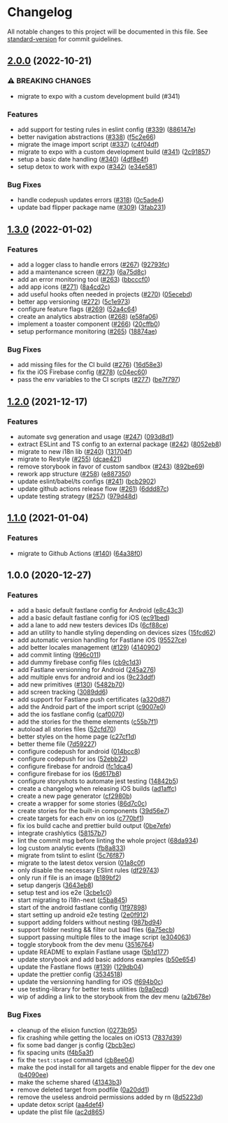 # Changelog

All notable changes to this project will be documented in this file. See [standard-version](https://github.com/conventional-changelog/standard-version) for commit guidelines.

## [2.0.0](https://github.com/tsyirvo/react-native-starter/compare/v1.3.0...v2.0.0) (2022-10-21)


### ⚠ BREAKING CHANGES

* migrate to expo with a custom development build (#341)

### Features

* add support for testing rules in eslint config ([#339](https://github.com/tsyirvo/react-native-starter/issues/339)) ([886147e](https://github.com/tsyirvo/react-native-starter/commit/886147e221a2f9f357d448744a157fba01916750))
* better navigation abstractions ([#338](https://github.com/tsyirvo/react-native-starter/issues/338)) ([f5c2e66](https://github.com/tsyirvo/react-native-starter/commit/f5c2e66db4fed8cdbcd0f95c171b9bc00c529fe5))
* migrate the image import script ([#337](https://github.com/tsyirvo/react-native-starter/issues/337)) ([c4f04df](https://github.com/tsyirvo/react-native-starter/commit/c4f04dffd6fc871a7415417ef92ccd44db10e4ce))
* migrate to expo with a custom development build ([#341](https://github.com/tsyirvo/react-native-starter/issues/341)) ([2c91857](https://github.com/tsyirvo/react-native-starter/commit/2c91857be548f9339f5cf7d74ec8fed2f89ed9cb))
* setup a basic date handling ([#340](https://github.com/tsyirvo/react-native-starter/issues/340)) ([4df8e4f](https://github.com/tsyirvo/react-native-starter/commit/4df8e4fa66384331b919ccf9b2e21d9fb95c0b94))
* setup detox to work with expo ([#342](https://github.com/tsyirvo/react-native-starter/issues/342)) ([e34e581](https://github.com/tsyirvo/react-native-starter/commit/e34e581fe55dd58b727e9e2cb496c737fbd07e04))


### Bug Fixes

* handle codepush updates errors ([#318](https://github.com/tsyirvo/react-native-starter/issues/318)) ([0c5ade4](https://github.com/tsyirvo/react-native-starter/commit/0c5ade4fdaf59afca15e4ab9982cca32db3004a5))
* update bad flipper package name ([#309](https://github.com/tsyirvo/react-native-starter/issues/309)) ([3fab231](https://github.com/tsyirvo/react-native-starter/commit/3fab2313c695396c2b0b30ee6d355f802e4ccbc3))

## [1.3.0](https://github.com/tsyirvo/react-native-starter/compare/v1.2.0...v1.3.0) (2022-01-02)


### Features

* add a logger class to handle errors ([#267](https://github.com/tsyirvo/react-native-starter/issues/267)) ([92793fc](https://github.com/tsyirvo/react-native-starter/commit/92793fc37755360a78156b2affe1bb0fe9f19c8a))
* add a maintenance screen ([#273](https://github.com/tsyirvo/react-native-starter/issues/273)) ([6a75d8c](https://github.com/tsyirvo/react-native-starter/commit/6a75d8c7fc7aaa56979ae7785fec5bc40459795f))
* add an error monitoring tool ([#263](https://github.com/tsyirvo/react-native-starter/issues/263)) ([bbcccf0](https://github.com/tsyirvo/react-native-starter/commit/bbcccf0aa4d4ddb917e7acc490f86e43c62c5d59))
* add app icons ([#271](https://github.com/tsyirvo/react-native-starter/issues/271)) ([8a4cd2c](https://github.com/tsyirvo/react-native-starter/commit/8a4cd2c0b8653cc721d1928fb67bf6fd0dd447ce))
* add useful hooks often needed in projects ([#270](https://github.com/tsyirvo/react-native-starter/issues/270)) ([05ecebd](https://github.com/tsyirvo/react-native-starter/commit/05ecebd97513f3238b108184bbc7f1ba088e83b0))
* better app versioning ([#272](https://github.com/tsyirvo/react-native-starter/issues/272)) ([5c1e973](https://github.com/tsyirvo/react-native-starter/commit/5c1e973cab5dd79edebc403db3e06e6dbcf961cb))
* configure feature flags ([#269](https://github.com/tsyirvo/react-native-starter/issues/269)) ([52a4c64](https://github.com/tsyirvo/react-native-starter/commit/52a4c640e7e2b03673b0b1a7f3610f29ce1c64c4))
* create an analytics abstraction ([#268](https://github.com/tsyirvo/react-native-starter/issues/268)) ([e58fa06](https://github.com/tsyirvo/react-native-starter/commit/e58fa06a2fd76ee636bee551be8fc474b0242787))
* implement a toaster component ([#266](https://github.com/tsyirvo/react-native-starter/issues/266)) ([20cffb0](https://github.com/tsyirvo/react-native-starter/commit/20cffb0f2a4724e4bea2c0e884c23946ceb06790))
* setup performance monitoring ([#265](https://github.com/tsyirvo/react-native-starter/issues/265)) ([18874ae](https://github.com/tsyirvo/react-native-starter/commit/18874aeb1bb56f84b2c1d24bb5591fd0fb48b3c7))


### Bug Fixes

* add missing files for the CI build ([#276](https://github.com/tsyirvo/react-native-starter/issues/276)) ([16d58e3](https://github.com/tsyirvo/react-native-starter/commit/16d58e30e691b1c1a083c7dacbe24f0f3f7db453))
* fix the iOS Firebase config ([#278](https://github.com/tsyirvo/react-native-starter/issues/278)) ([c04ec60](https://github.com/tsyirvo/react-native-starter/commit/c04ec60ad4cac75ea3e10ad7ab48542e57581e3c))
* pass the env variables to the CI scripts ([#277](https://github.com/tsyirvo/react-native-starter/issues/277)) ([be7f797](https://github.com/tsyirvo/react-native-starter/commit/be7f7971c88f8f694cae4d94c205a3b7f4f6fe71))

## [1.2.0](https://github.com/tsyirvo/react-native-starter/compare/v1.1.0...v1.2.0) (2021-12-17)


### Features

* automate svg generation and usage ([#247](https://github.com/tsyirvo/react-native-starter/issues/247)) ([093d8d1](https://github.com/tsyirvo/react-native-starter/commit/093d8d1c23a4e1ad135f938ab0a708b27dce31a1))
* extract ESLint and TS config to an external package ([#242](https://github.com/tsyirvo/react-native-starter/issues/242)) ([8052eb8](https://github.com/tsyirvo/react-native-starter/commit/8052eb853aa998d0b369dac2ce7a582431f1f79f))
* migrate to new i18n lib ([#240](https://github.com/tsyirvo/react-native-starter/issues/240)) ([131704f](https://github.com/tsyirvo/react-native-starter/commit/131704fcc4485c751f4694ecdf0dff435b78755a))
* migrate to Restyle ([#255](https://github.com/tsyirvo/react-native-starter/issues/255)) ([dcae421](https://github.com/tsyirvo/react-native-starter/commit/dcae421dff1b251bbace170e6e87f2a198347282))
* remove storybook in favor of custom sandbox ([#243](https://github.com/tsyirvo/react-native-starter/issues/243)) ([892be69](https://github.com/tsyirvo/react-native-starter/commit/892be69e8a426e2cdefb4f64107f032853331782))
* rework app structure ([#258](https://github.com/tsyirvo/react-native-starter/issues/258)) ([e887350](https://github.com/tsyirvo/react-native-starter/commit/e88735008452052c57503ee4a5ccb132c25e9d5e))
* update eslint/babel/ts configs ([#241](https://github.com/tsyirvo/react-native-starter/issues/241)) ([bcb2902](https://github.com/tsyirvo/react-native-starter/commit/bcb29023b7ad0208c440d74729a8559b4fd21eb0))
* update github actions release flow ([#261](https://github.com/tsyirvo/react-native-starter/issues/261)) ([6ddd87c](https://github.com/tsyirvo/react-native-starter/commit/6ddd87c218f3257797443e89f907ffa25ee5e393))
* update testing strategy ([#257](https://github.com/tsyirvo/react-native-starter/issues/257)) ([979d48d](https://github.com/tsyirvo/react-native-starter/commit/979d48ddb3390e3db0bfabf68a8d7443d4a087f4))

## [1.1.0](https://github.com/tsyirvo/react-native-starter/compare/v1.0.0...v1.1.0) (2021-01-04)


### Features

* migrate to Github Actions ([#140](https://github.com/tsyirvo/react-native-starter/issues/140)) ([64a38f0](https://github.com/tsyirvo/react-native-starter/commit/64a38f0a1268179c2e608261fbd778b03fc65eb8))

## 1.0.0 (2020-12-27)


### Features

* add a basic default fastlane config for Android ([e8c43c3](https://github.com/tsyirvo/react-native-starter/commit/e8c43c3610595e54c1e46ce4317295ae6ffb047d))
* add a basic default fastlane config for iOS ([ec91bed](https://github.com/tsyirvo/react-native-starter/commit/ec91bed04373a783267f2140e3141768c214eafa))
* add a lane to add new testers devices IDs ([6cf88ce](https://github.com/tsyirvo/react-native-starter/commit/6cf88ceedbb24e1e024d9a080252c6b89f7de85c))
* add an utility to handle styling depending on devices sizes ([15fcd62](https://github.com/tsyirvo/react-native-starter/commit/15fcd629f7fce847e2a55d2bc4fec6d66c4fcd6b))
* add automatic version handling for Fastlane iOS ([95527ce](https://github.com/tsyirvo/react-native-starter/commit/95527ce14aa024ff44137e2b4646043c8e84d45e))
* add better locales management ([#129](https://github.com/tsyirvo/react-native-starter/issues/129)) ([4140902](https://github.com/tsyirvo/react-native-starter/commit/4140902db89314bb1c1c5629b1d5777c692a8f3d))
* add commit linting ([996c011](https://github.com/tsyirvo/react-native-starter/commit/996c011a248aa89e50286fe795f7588f4568f0be))
* add dummy firebase config files ([cb9c1d3](https://github.com/tsyirvo/react-native-starter/commit/cb9c1d328d7aac65c8c888d1705910fd1b0d53fc))
* add Fastlane versionning for Android ([245a276](https://github.com/tsyirvo/react-native-starter/commit/245a276e7b9ff3784393e40b9e80d09d7d85734a))
* add multiple envs for android and ios ([9c23ddf](https://github.com/tsyirvo/react-native-starter/commit/9c23ddf6504d50a9d6c6b2566313a7efe1fe828f))
* add new primitives ([#130](https://github.com/tsyirvo/react-native-starter/issues/130)) ([5482b70](https://github.com/tsyirvo/react-native-starter/commit/5482b70addd4e7539a58da3b0a8f21d7ab154f09))
* add screen tracking ([3089dd6](https://github.com/tsyirvo/react-native-starter/commit/3089dd60f06338101617fec18b7b405af33d583d))
* add support for Fastlane push certificates ([a320d87](https://github.com/tsyirvo/react-native-starter/commit/a320d879fecdd9c2d475174ffa00cbf320037b9d))
* add the Android part of the import script ([c9007e0](https://github.com/tsyirvo/react-native-starter/commit/c9007e0afff02b721d610ad5492c91aafed1f608))
* add the ios fastlane config ([caf0070](https://github.com/tsyirvo/react-native-starter/commit/caf007028d3adb6f2c4a2d82ccdfb3d6de17c988))
* add the stories for the theme elements ([c55b7f1](https://github.com/tsyirvo/react-native-starter/commit/c55b7f1dd07849f66e409c2c391527d256159a96))
* autoload all stories files ([52cfd70](https://github.com/tsyirvo/react-native-starter/commit/52cfd700d7297b9fe0ab5c07f40e6760ba9c6a4f))
* better styles on the home page ([c27cf1d](https://github.com/tsyirvo/react-native-starter/commit/c27cf1d340165bfec5a2d1a7f1208fd9cfb60e60))
* better theme file ([7d59227](https://github.com/tsyirvo/react-native-starter/commit/7d592279b765cf7c63595598c77a067688386380))
* configure codepush for android ([014bcc8](https://github.com/tsyirvo/react-native-starter/commit/014bcc8059061eea6975e465c44cdd91a821cb11))
* configure codepush for ios ([52ebb22](https://github.com/tsyirvo/react-native-starter/commit/52ebb22d7fbc38d5523594ee48186db88d4202de))
* configure firebase for android ([fc1dca4](https://github.com/tsyirvo/react-native-starter/commit/fc1dca4c3aadc61b04d6d2782a78f318734a6011))
* configure firebase for ios ([6d617b8](https://github.com/tsyirvo/react-native-starter/commit/6d617b8450ecfebdad2ec31e7c3dc6d71dbc4c00))
* configure storyshots to automate jest testing ([14842b5](https://github.com/tsyirvo/react-native-starter/commit/14842b5d0d6b0b7c3f682eb31f477cbd00cee745))
* create a changelog when releasing iOS builds ([ad1affc](https://github.com/tsyirvo/react-native-starter/commit/ad1affcf1161e192f547f2008d06516f39d8a16a))
* create a new page generator ([cf2980b](https://github.com/tsyirvo/react-native-starter/commit/cf2980b1af392d0d605c26527a7168007ccda948))
* create a wrapper for some stories ([86d7c0c](https://github.com/tsyirvo/react-native-starter/commit/86d7c0c22144076412ebd43a6d1af91df9759399))
* create stories for the built-in components ([39d56e7](https://github.com/tsyirvo/react-native-starter/commit/39d56e7847bbd3f59ea2c520ef44592092bb82e6))
* create targets for each env on ios ([c770bf1](https://github.com/tsyirvo/react-native-starter/commit/c770bf1439528e90dba3279d2f4876659fa54d95))
* fix ios build cache and prettier build output ([0be7efe](https://github.com/tsyirvo/react-native-starter/commit/0be7efe9bf6713db28e7e80e0537db9dd97faeb6))
* integrate crashlytics ([58157b7](https://github.com/tsyirvo/react-native-starter/commit/58157b7c5815f3fc5a589f181c7aa1ee38ff503a))
* lint the commit msg before linting the whole project ([68da934](https://github.com/tsyirvo/react-native-starter/commit/68da934a34931d0596b48c17ade5ea3cb2efe7e1))
* log custom analytic events ([fb8a833](https://github.com/tsyirvo/react-native-starter/commit/fb8a833f7914c9251df53bf8dc516ad143346e08))
* migrate from tslint to eslint ([5c76f87](https://github.com/tsyirvo/react-native-starter/commit/5c76f875bf988913a8c49642528df57ccf9361a5))
* migrate to the latest detox version ([01a8c0f](https://github.com/tsyirvo/react-native-starter/commit/01a8c0fbaf53fca22a4d9cad1bd5f6dc202c3928))
* only disable the necessary ESlint rules ([df29743](https://github.com/tsyirvo/react-native-starter/commit/df29743c0f9132c37c168abfde7cb1be997ec96c))
* only run if file is an image ([b189bf2](https://github.com/tsyirvo/react-native-starter/commit/b189bf25bce493a7171f63a638119648defced14))
* setup dangerjs ([3643eb8](https://github.com/tsyirvo/react-native-starter/commit/3643eb8fa4186745d342224b66d2adefa717062a))
* setup test and ios e2e ([3cbe1c0](https://github.com/tsyirvo/react-native-starter/commit/3cbe1c06cf2ea67fa7123e235cd2452aa278966c))
* start migrating to i18n-next ([c5ba845](https://github.com/tsyirvo/react-native-starter/commit/c5ba8450fc72b7b2635fcda887aff569d71ec8c7))
* start of the android fastlane config ([1f97898](https://github.com/tsyirvo/react-native-starter/commit/1f978989965a732e78f24b7b942fddd40978adac))
* start setting up android e2e testing ([2e0f912](https://github.com/tsyirvo/react-native-starter/commit/2e0f912010c56c7dad4138747c8964563c4b1f36))
* support adding folders without nesting ([987bd94](https://github.com/tsyirvo/react-native-starter/commit/987bd94ba35416ae1d2ed2c5173c6a1154d708b8))
* support folder nesting && filter out bad files ([6a75ecb](https://github.com/tsyirvo/react-native-starter/commit/6a75ecbae579237c753d455fdca9d3c226f94c8e))
* support passing multiple files to the image script ([e304063](https://github.com/tsyirvo/react-native-starter/commit/e304063d77faa6b01571bfe191378c179b206416))
* toggle storybook from the dev menu ([3516764](https://github.com/tsyirvo/react-native-starter/commit/35167645205a28e56d442864fa2ed40128c86e97))
* update README to explain Fastlane usage ([5b1d177](https://github.com/tsyirvo/react-native-starter/commit/5b1d177e29f2f26fa5fb792a58c2da6e09bb6ff5))
* update storybook and add basic addons examples ([b50e654](https://github.com/tsyirvo/react-native-starter/commit/b50e654ff480504c075d003d12df0b1f81448ee7))
* update the Fastlane flows ([#139](https://github.com/tsyirvo/react-native-starter/issues/139)) ([129db04](https://github.com/tsyirvo/react-native-starter/commit/129db04abb2da20049574c4888373f5fa3a240a9))
* update the prettier config ([3534518](https://github.com/tsyirvo/react-native-starter/commit/3534518c1c9a6537c114b7ca114ac74c0c4f97b0))
* update the versionning handling for iOS ([f694b0c](https://github.com/tsyirvo/react-native-starter/commit/f694b0c7e782accc9bff576c7c9a815f9f2813e8))
* use testing-library for better tests utilities ([b9a0ecd](https://github.com/tsyirvo/react-native-starter/commit/b9a0ecdd87991653fcbe65b068a7503799e6bdb1))
* wip of adding a link to the storybook from the dev menu ([a2b678e](https://github.com/tsyirvo/react-native-starter/commit/a2b678e1a7372a2004890fcb643fb514553202fd))


### Bug Fixes

* cleanup of the elision function ([0273b95](https://github.com/tsyirvo/react-native-starter/commit/0273b956bad4f2f7b9dcb5f1ecd33dbff55dcfff))
* fix crashing while getting the locales on iOS13 ([7837d39](https://github.com/tsyirvo/react-native-starter/commit/7837d39cc14c1f458272d01256b04d1b6609e550))
* fix some bad danger js config ([2bcb3ec](https://github.com/tsyirvo/react-native-starter/commit/2bcb3ecf68d332de2a60c34830006f13e3735578))
* fix spacing units ([f4b5a3f](https://github.com/tsyirvo/react-native-starter/commit/f4b5a3fec4a588f90948c6fa547cb2e9fabc568f))
* fix the `test:staged` command ([cb8ee04](https://github.com/tsyirvo/react-native-starter/commit/cb8ee04ff821ff48346f4979590f4ac1d8bc2318))
* make the pod install for all targets and enable flipper for the dev one ([b4090ee](https://github.com/tsyirvo/react-native-starter/commit/b4090eeb6cebf3e9d3fcd784935fea8debd88b20))
* make the scheme shared ([41343b3](https://github.com/tsyirvo/react-native-starter/commit/41343b3968666111fe0ca4994f3a9045af55ec8b))
* remove deleted target from podfile ([0a20dd1](https://github.com/tsyirvo/react-native-starter/commit/0a20dd1ab0699109c5f2f5dc9c08ee0d174dec68))
* remove the useless android permissions added by rn ([8d5223d](https://github.com/tsyirvo/react-native-starter/commit/8d5223d9e73f2e0dd1de3776d820a0578edf9729))
* update detox script ([aa4def4](https://github.com/tsyirvo/react-native-starter/commit/aa4def4677fa7da1178978211a555305b6f76837))
* update the plist file ([ac2d865](https://github.com/tsyirvo/react-native-starter/commit/ac2d86538cd9d3aa3362e6995310e33a1d57d154))
